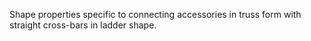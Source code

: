 ﻿Shape properties specific to connecting accessories in truss form with straight cross-bars in ladder shape.
